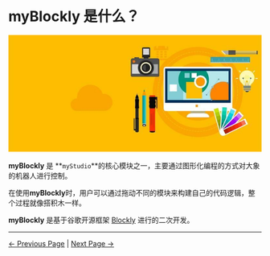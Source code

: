 # myBlockly 是什么？

<img src="..\..\..\..\resources\5-BasicApplication\5.2-ApplicationUse\5.2.1-mystudio\1-myblockly\images\myblockly界面.jpg" />

**myBlockly** 是 **`myStudio`**的核心模块之一，主要通过图形化编程的方式对大象的机器人进行控制。

在使用**myBlockly**时，用户可以通过拖动不同的模块来构建自己的代码逻辑，整个过程就像搭积木一样。



**myBlockly** 是基于谷歌开源框架 [Blockly](https://developers.google.cn/blockly?hl=en)  进行的二次开发。


---

[← Previous Page]() | [Next Page →](./1-myBlocklyFirstUse.md)

